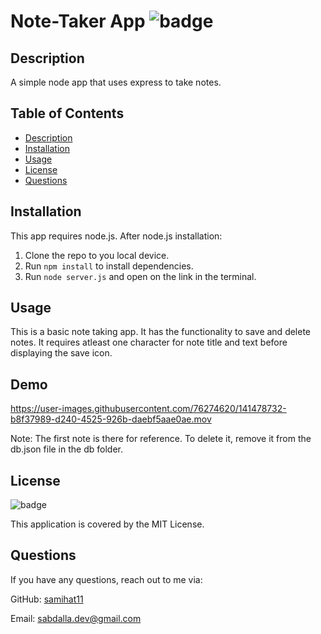 # Note-Taker App ![badge](https://img.shields.io/badge/MIT-license-blue)

## Description

A simple node app that uses express to take notes.

## Table of Contents

- [Description](#description)
- [Installation](#installation)
- [Usage](#usage)
- [License](#license)
- [Questions](#questions)

## Installation

This app requires node.js. After node.js installation:

1. Clone the repo to you local device.
2. Run `npm install` to install dependencies.
3. Run `node server.js` and open on the link in the terminal.

## Usage

This is a basic note taking app. It has the functionality to save and delete notes. It requires atleast one character for note title and text before displaying the save icon.

## Demo

https://user-images.githubusercontent.com/76274620/141478732-b8f37989-d240-4525-926b-daebf5aae0ae.mov

Note: The first note is there for reference. To delete it, remove it from the db.json file in the db folder.

## License

![badge](https://img.shields.io/badge/MIT-license-blue)

This application is covered by the MIT License.

## Questions

If you have any questions, reach out to me via:

GitHub: [samihat11](https://github.com/samihat11)

Email: [sabdalla.dev@gmail.com](mailto:sabdalla.dev@gmail.com)
